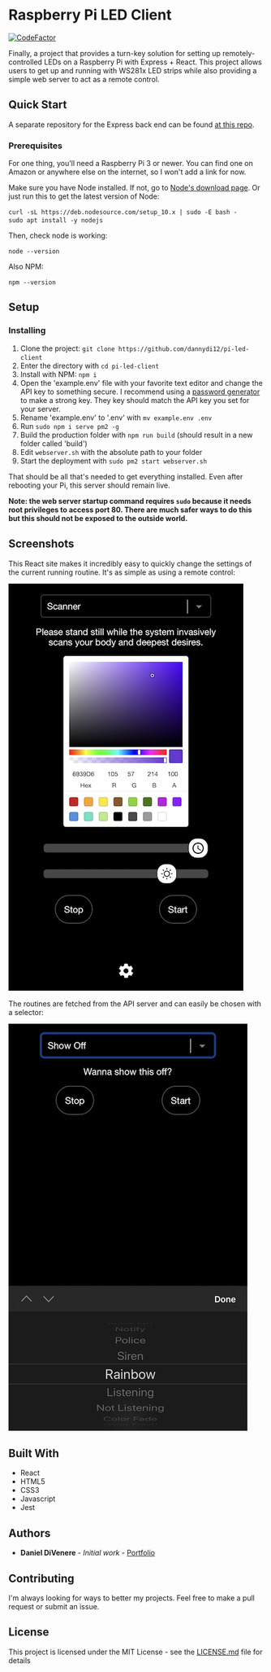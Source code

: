 

# Raspberry Pi LED Client

[![CodeFactor](https://www.codefactor.io/repository/github/dannydi12/pi-led-client/badge)](https://www.codefactor.io/repository/github/dannydi12/pi-led-client)

Finally, a project that provides a turn-key solution for setting up remotely-controlled LEDs on a Raspberry Pi with Express + React. This project allows users to get up and running with WS281x LED strips while also providing a simple web server to act as a remote control.

## Quick Start

A separate repository for the Express back end can be found [at this repo](https://github.com/dannydi12/pi-led-server).

### Prerequisites

For one thing, you'll need a Raspberry Pi 3 or newer. You can find one on Amazon or anywhere else on the internet, so I won't add a link for now.

Make sure you have Node installed. If not, go to [Node's download page]([https://nodejs.org/en/](https://nodejs.org/en/)). 
Or just run this to get the latest version of Node:
```
curl -sL https://deb.nodesource.com/setup_10.x | sudo -E bash -
sudo apt install -y nodejs
```
Then, check node is working:
```
node --version
```
Also NPM:
```
npm --version
```

## Setup

### Installing

1. Clone the project: `git clone https://github.com/dannydi12/pi-led-client`
2. Enter the directory with `cd pi-led-client` 
3. Install with NPM: `npm i`
4. Open the 'example.env' file with your favorite text editor and change the API key to something secure. I recommend using a [password generator]([https://passwordsgenerator.net/](https://passwordsgenerator.net/)) to make a strong key. They key should match the API key you set for your server.
5. Rename 'example.env' to '.env' with `mv example.env .env`
6. Run `sudo npm i serve pm2 -g`
7. Build the production folder with `npm run build` (should result in a new folder called 'build')
8. Edit `webserver.sh` with the absolute path to your folder
10. Start the deployment with `sudo pm2 start webserver.sh`

That should be all that's needed to get everything installed. Even after rebooting your Pi, this server should remain live.

**Note: the web server startup command requires `sudo` because it needs root privileges to access port 80.  There are much safer ways to do this but this should not be exposed to the outside world.**

## Screenshots

This React site makes it incredibly easy to quickly change the settings of the current running routine. It's as simple as using a remote control:

![control each routine](screens/dashboard.PNG)

The routines are fetched from the API server and can easily be chosen with a selector:

![select different routines](screens/select.PNG)

## Built With

* React
* HTML5
* CSS3
* Javascript
* Jest

## Authors

* **Daniel DiVenere** - *Initial work* - [Portfolio](https://imdan.io)

## Contributing

I'm always looking for ways to better my projects. Feel free to make a pull request or submit an issue.

## License

This project is licensed under the MIT License - see the [LICENSE.md](LICENSE.md) file for details
